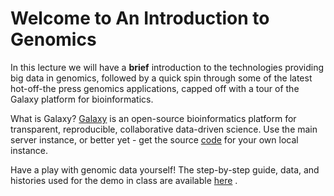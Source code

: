 # Welcome to An Introduction to Genomics



In this lecture we will have a **brief** introduction to the technologies providing big data in genomics, followed by a quick spin through some of the latest hot-off-the press genomics applications, capped off with a tour of the Galaxy platform for bioinformatics.

What is Galaxy? [Galaxy](https://usegalaxy.org/) is an open-source bioinformatics platform for transparent, reproducible, collaborative data-driven science. Use the main server instance, or better yet - get the source [code](https://github.com/galaxyproject/galaxy) for your own local instance.

Have a play with genomic data yourself! The step-by-step guide, data, and histories used for the demo in class are available [here](https://usegalaxy.org/u/kvik/p/prabi-demo) .

